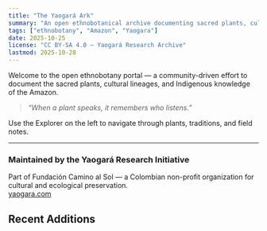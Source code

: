 ```yaml
---
title: "The Yaogará Ark"
summary: "An open ethnobotanical archive documenting sacred plants, cultural lineages, and Indigenous ecological knowledge of the Amazon."
tags: ["ethnobotany", "Amazon", "Yaogara"]
date: 2025-10-25
license: "CC BY-SA 4.0 – Yaogará Research Archive"
lastmod: 2025-10-28
---
```


Welcome to the open ethnobotany portal — a community-driven effort to document the sacred plants, cultural lineages, and Indigenous knowledge of the Amazon.

> *“When a plant speaks, it remembers who listens.”*

Use the Explorer on the left to navigate through plants, traditions, and field notes.

---

### Maintained by the Yaogará Research Initiative
Part of Fundación Camino al Sol — a Colombian non-profit organization for cultural and ecological preservation.  
[yaogara.com](https://yaogara.com)

## Recent Additions
